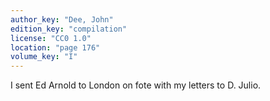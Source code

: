 ```yaml
---
author_key: "Dee, John"
edition_key: "compilation"
license: "CC0 1.0"
location: "page 176"
volume_key: "I"
---
```

I sent Ed Arnold to London on fote with my letters to D. Julio.
